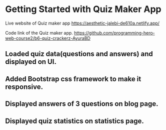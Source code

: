 # Getting Started with Quiz Maker App

Live website of Quiz maker app
    https://aesthetic-jalebi-de610a.netlify.app/

Code link of the Quiz maker app.
    https://github.com/programming-hero-web-course2/b6-quiz-crackerz-AyuraBD

## Loaded quiz data(questions and answers) and displayed on UI.
## Added Bootstrap css framework to make it responsive.
## Displayed answers of 3 questions on blog page.
## Displayed quiz statistics on statistics page.